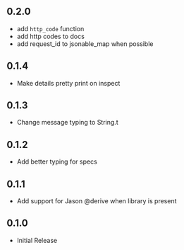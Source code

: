 ## 0.2.0

- add `http_code` function
- add http codes to docs
- add request_id to jsonable_map when possible

## 0.1.4
- Make details pretty print on inspect

## 0.1.3
- Change message typing to String.t

## 0.1.2
- Add better typing for specs

## 0.1.1
- Add support for Jason @derive when library is present

## 0.1.0
- Initial Release
